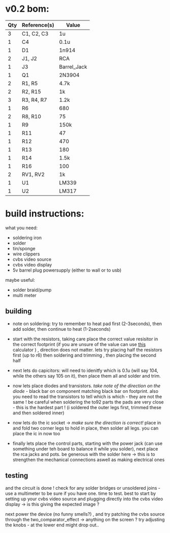 
# v0.2 bom:

Qty | Reference(s) | Value
--- | --- | ---
3 | C1, C2, C3 | 1u
1 | C4 | 0.1u
1 | D1 | 1n914
2 | J1, J2 | RCA
1 | J3 | Barrel_Jack
1 | Q1 | 2N3904
2 | R1, R5 | 4.7k
2 | R2, R15 | 1k
3 | R3, R4, R7 | 1.2k
1 | R6 | 680
2 | R8, R10 | 75
1 | R9 | 150k
1 | R11 | 47
1 | R12 | 470
1 | R13 | 180
1 | R14 | 1.5k
1 | R16 | 100
2 | RV1, RV2 | 1k
1 | U1 | LM339
1 | U2 | LM317

# build instructions:

what you need:

- soldering iron
- solder
- tin/sponge
- wire clippers
- cvbs video source
- cvbs video display
- 5v barrel plug powersupply (either to wall or to usb)

maybe useful: 

- solder braid/pump
- multi meter

## building

- note on soldering: try to remember to heat pad first (2-3seconds), then add solder, then continue to heat (1-2seconds)

- start with the resistors, taking care place the correct value resisitor in the correct footprint (if you are unsure of the value can use [this](http://resistor.cherryjourney.pt/) calculator ) , direction does not matter. lets try placing half the resistors first (up to r6) then soldering and trimming , then placing the second half

- next lets do capicitors: will need to idenitfy which is 0.1u (will say 104, while the others say 105 on it), then place them all and solder and trim.

- now lets place diodes and transistors. _take note of the direction on the diode_ - black bar on component matching black bar on footprint. also you need to read the transistors to tell which is which - they are not the same ! be careful when soldering the to92 parts the pads are very close - this is the hardest part ! (i soldered the outer legs first, trimmed these and then soldered inner)

- now lets do the ic socket -> _make sure the direction is correct!_ place in and fold two corner legs to hold in place, then solder all legs. you can place the ic in now too

- finally lets place the control parts, starting with the power jack (can use something under teh board to balance it while you solder), next place the rca jacks and pots. be generous with the solder here -> this is to strengthen the mechanical connections aswell as making electrical ones

## testing

and the circuit is done ! check for any solder bridges or unsoldered joins - use a multimeter to be sure if you have one. time to test. best to start by setting up your cvbs video source and plugging directly into the cvbs video display -> is this giving the expected image ?

next power the device (no funny smells?) , and try patching the cvbs source through the two_comparator_effect -> anything on the screen ? try adjusting the knobs - at the lower end might drop out..

